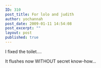 ```yaml
---
ID: 310
post_title: For lolo and judith
author: yochannah
post_date: 2009-01-11 14:54:08
post_excerpt: ""
layout: post
published: true
---
```

I fixed the toilet....

It flushes now WITHOUT secret know-how...
